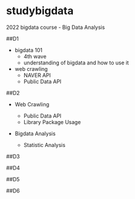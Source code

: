 # studybigdata
2022 bigdata course - Big Data Analysis


##D1
- bigdata 101
  - 4th wave
  - understanding of bigdata and how to use it
- web crawling
  - NAVER API
  - Public Data API
  

##D2
- Web Crawling
  - Public Data API
  - Library Package Usage

- Bigdata Analysis
  - Statistic Analysis

##D3

##D4

##D5

##D6
